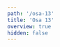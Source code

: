 ```yaml
---
path: '/osa-13'
title: 'Osa 13'
overview: true
hidden: false
---
```


<pages-in-this-section></pages-in-this-section>

<exercises-in-this-section></exercises-in-this-section>
